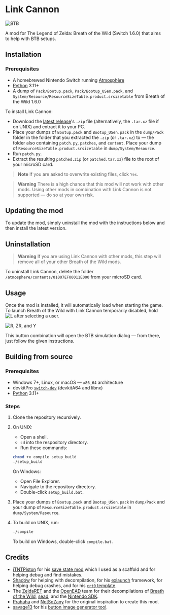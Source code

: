 # Link Cannon

<picture>
  <img alt="BTB" src="https://repository-images.githubusercontent.com/594929966/db09df55-f0ea-40e7-bd3e-dc1a84c60455">
</picture>

A mod for The Legend of Zelda: Breath of the Wild (Switch 1.6.0) that aims to
help with BTB setups.

## Installation

### Prerequisites

- A homebrewed Nintendo Switch running [Atmosphère](https://github.com/Atmosphere-NX/Atmosphere)
- [Python] 3.11+
- A dump of `Pack/Bootup.pack`, `Pack/Bootup_USen.pack`, and `System/Resource/ResourceSizeTable.product.srsizetable`
from Breath of the Wild 1.6.0

To install Link Cannon:

- Download the [latest release](https://github.com/Makonede/LinkCannon/releases/latest)'s
`.zip` file (alternatively, the `.tar.xz` file if on UNIX) and extract it to your
PC.
- Place your dumps of `Bootup.pack` and `Bootup_USen.pack` in the `dump/Pack` folder
in the folder that you extracted the `.zip` (or `.tar.xz`) to — the folder also
containing `patch.py`, `patches`, and `content`. Place your dump of
`ResourceSizeTable.product.srsizetable` in `dump/System/Resource`.
- Run `patch.py`.
- Extract the resulting `patched.zip` (or `patched.tar.xz`) file to the root of your
microSD card.

> **Note**
> If you are asked to overwrite existing files, click `Yes`.

> **Warning**
> There is a high chance that this mod will not work with other mods. Using other
> mods in combination with Link Cannon is not supported — do so at your own risk.

## Updating the mod

To update the mod, simply uninstall the mod with the instructions below and then
install the latest version.

## Uninstallation

> **Warning**
> If you are using Link Cannon with other mods, this step will remove all of your
> other Breath of the Wild mods.

To uninstall Link Cannon, delete the folder `/atmosphere/contents/01007EF00011E000`
from your microSD card.

## Usage

Once the mod is installed, it will automatically load when starting the game. To
launch Breath of the Wild with Link Cannon temporarily disabled, hold
<picture>
  <img alt="L" src="https://restite.org/dpad/l">
</picture>
after selecting a user.

<picture>
  <img alt="R, ZR, and Y" src="https://restite.org/dpad/rRy">
</picture>

This button combination will open the BTB simulation dialog — from there, just follow
the given instructions.

## Building from source

### Prerequisites

- Windows 7+, Linux, or macOS — `x86_64` architecture
- devkitPro [`switch-dev`](https://switchbrew.org/wiki/Setting_up_Development_Environment)
(devkitA64 and libnx)
- [Python] 3.11+

### Steps

1. Clone the repository recursively.
2. On UNIX:

   - Open a shell.
   - `cd` into the respository directory.
   - Run these commands:

   ```bash
   chmod +x compile setup_build
   ./setup_build
   ```

   On Windows:

   - Open File Explorer.
   - Navigate to the repository directory.
   - Double-click `setup_build.bat`.

3. Place your dumps of `Bootup.pack` and `Bootup_USen.pack` in `dump/Pack` and your
dump of `ResourceSizeTable.product.srsizetable` in `dump/System/Resource`.
4. To build on UNIX, run:

   ```bash
   ./compile
   ```

   To build on Windows, double-click `compile.bat`.

## Credits

- [iTNTPiston](https://github.com/iTNTPiston) for his [save state mod](https://github.com/iTNTPiston/botw-save-state)
which I used as a scaffold and for helping debug and find mistakes.
- [Shadów](https://github.com/shadowninja108) for helping with decompilation, for
his [exlaunch](https://github.com/shadowninja108/exlaunch) framework, for helping
debug crashes, and for his [`crt0` template](https://github.com/shadowninja108/exlaunch/blob/main/source/lib/init/crt0.s).
- The [ZeldaRET](https://zelda64.dev) and the [OpenEAD](https://github.com/open-ead)
team for their decompilations of [Breath of the Wild](https://botw.link), [sead](https://github.com/open-ead/sead),
and the [Nintendo SDK](https://github.com/open-ead/nnheaders).
- [Prahaha](https://www.twitch.tv/prahaha) and [NotSoZany](https://www.twitch.tv/notsozany)
for the original inspiration to create this mod.
- [savage13](https://restite.org) for his [button image generator tool](https://restite.org/dpad).

[Python]: https://www.python.org/downloads/
